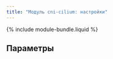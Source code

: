 ```yaml
---
title: "Модуль cni-cilium: настройки"
---
```


{% include module-bundle.liquid %}

## Параметры

<!-- SCHEMA -->
